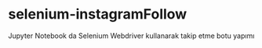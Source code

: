 # selenium-instagramFollow
Jupyter Notebook da Selenium Webdriver kullanarak takip etme botu yapımı
